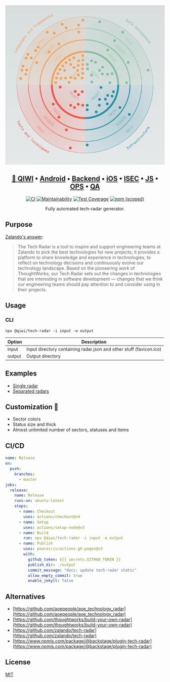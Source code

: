 <div align="center">

  <a href="https://qiwi.github.io/tech-radar/">
    <picture>
      <source media="(prefers-color-scheme: dark)" srcset="https://raw.githubusercontent.com/qiwi/tech-radar/no-zalando/dark.png">
      <img alt="" src="https://raw.githubusercontent.com/qiwi/tech-radar/no-zalando/light.png">
    </picture>
  </a>

## [📡 QIWI](https://qiwi.github.io/tech-radar/) • [Android](https://qiwi.github.io/tech-radar/android/) • [Backend](https://qiwi.github.io/tech-radar/backend/) • [iOS](https://qiwi.github.io/tech-radar/ios/) • [ISEC](https://qiwi.github.io/tech-radar/isec/) • [JS](https://qiwi.github.io/tech-radar/js/) • [OPS](https://qiwi.github.io/tech-radar/ops/) • [QA](https://qiwi.github.io/tech-radar/qa/)

[![CI](https://github.com/qiwi/tech-radar/workflows/CI/badge.svg)](https://github.com/qiwi/tech-radar/actions)
[![Maintainability](https://api.codeclimate.com/v1/badges/b04b40063c8974a8ca31/maintainability)](https://codeclimate.com/github/qiwi/tech-radar/maintainability)
[![Test Coverage](https://api.codeclimate.com/v1/badges/b04b40063c8974a8ca31/test_coverage)](https://codeclimate.com/github/qiwi/tech-radar/test_coverage)
[![npm (scoped)](https://img.shields.io/npm/v/@qiwi/tech-radar?color=09e)](https://www.npmjs.com/package/@qiwi/tech-radar)

Fully automated tech-radar generator.

</div>

## Purpose

[Zalando's answer](https://opensource.zalando.com/tech-radar/):

> The Tech Radar is a tool to inspire and support engineering teams at Zalando to pick the best technologies for new
> projects; it provides a platform to share knowledge and experience in technologies, to reflect on technology decisions
> and continuously evolve our technology landscape. Based on the pioneering work of ThoughtWorks, our Tech Radar sets
> out
> the changes in technologies that are interesting in software development — changes that we think our engineering teams
> should pay attention to and consider using in their projects.

## Usage

### CLI

```
npx @qiwi/tech-radar -i input -o output
```

| Option | Description                                                         |
|--------|---------------------------------------------------------------------|
| input  | Input directory containing radar.json and other stuff (favicon.ico) |
| output | Output directory                                                    |

## Examples

- [Single radar](https://raw.githubusercontent.com/qiwi/tech-radar/no-zalando/src/main/radar/radar.js.json)
- [Separated radars](https://raw.githubusercontent.com/qiwi/tech-radar/no-zalando/src/main/radar/radar.json)

## Customization 🚧

- Sector colors
- Status size and thick
- Almost unlimited number of sectors, statuses and items

## CI/CD

```yaml
name: Release
on:
  push:
    branches:
      - master
jobs:
  release:
    name: Release
    runs-on: ubuntu-latest
    steps:
      - name: Checkout
        uses: actions/checkout@v4
      - name: Setup
        uses: actions/setup-node@v3
      - name: Build
        run: npx @qiwi/tech-radar -i input -o output
      - name: Publish
        uses: peaceiris/actions-gh-pages@v3
        with:
          github_token: ${{ secrets.GITHUB_TOKEN }}
          publish_dir: ./output
          commit_message: "docs: update tech-radar static"
          allow_empty_commit: true
          enable_jekyll: false
```

## Alternatives

* [https://github.com/aoepeople/aoe_technology_radar](https://github.com/aoepeople/aoe_technology_radar)
* [https://github.com/thoughtworks/build-your-own-radar](https://github.com/thoughtworks/build-your-own-radar)
* [https://github.com/zalando/tech-radar](https://github.com/zalando/tech-radar)
* [https://www.npmjs.com/package/@backstage/plugin-tech-radar](https://www.npmjs.com/package/@backstage/plugin-tech-radar)

## License

[MIT](./LICENSE)
